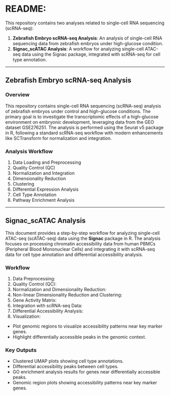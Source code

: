 # README: 

This repository contains two analyses related to single-cell RNA sequencing (scRNA-seq):

1. **Zebrafish Embryo scRNA-seq Analysis**: An analysis of single-cell RNA sequencing data from zebrafish embryos under high-glucose condition.
2. **Signac_scATAC Analysis**: A workflow for analyzing single-cell ATAC-seq data using the Signac package, integrated with scRNA-seq for cell type annotation.

----------------------------------
## Zebrafish Embryo scRNA-seq Analysis

### Overview
This repository contains single-cell RNA sequencing (scRNA-seq) analysis of zebrafish embryos under control and high-glucose conditions. The primary goal is to investigate the transcriptomic effects of a high-glucose environment on embryonic development, leveraging data from the GEO dataset GSE276251. The analysis is performed using the Seurat v5 package in R, following a standard scRNA-seq workflow with modern enhancements like SCTransform for normalization and integration.

### Analysis Workflow
1. Data Loading and Preprocessing
2. Quality Control (QC)
3. Normalization and Integration
4. Dimensionality Reduction
5. Clustering
6. Differential Expression Analysis
7. Cell Type Annotation 
8. Pathway Enrichment Analysis

------------------------------------------
## Signac_scATAC Analysis
This document provides a step-by-step workflow for analyzing single-cell ATAC-seq (scATAC-seq) data using the **Signac** package in R. The analysis focuses on processing chromatin accessibility data from human PBMCs (Peripheral Blood Mononuclear Cells) and integrating it with scRNA-seq data for cell type annotation and differential accessibility analysis.

### Workflow
1. Data Preprocessing:
2. Quality Control (QC):
3. Normalization and Dimensionality Reduction:
4. Non-linear Dimensionality Reduction and Clustering:
5. Gene Activity Matrix:
6. Integration with scRNA-seq Data:
7. Differential Accessibility Analysis:
8. Visualization:
  - Plot genomic regions to visualize accessibility patterns near key marker genes.
  - Highlight differentially accessible peaks in the genomic context.

### Key Outputs
- Clustered UMAP plots showing cell type annotations.
- Differential accessibility peaks between cell types.
- GO enrichment analysis results for genes near differentially accessible peaks.
- Genomic region plots showing accessibility patterns near key marker genes.

